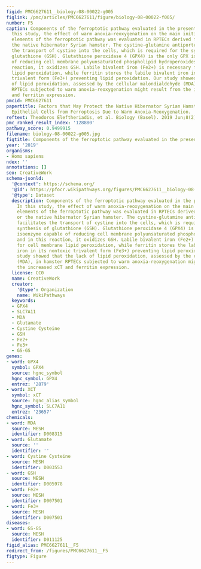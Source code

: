 ```yaml
---
figid: PMC6627611__biology-08-00022-g005
figlink: /pmc/articles/PMC6627611/figure/biology-08-00022-f005/
number: F5
caption: Components of the ferroptotic pathway evaluated in the present study. In
  this study, the effect of warm anoxia-reoxygenation on the main initially discovered
  elements of the ferroptotic pathway was evaluated in RPTECs derived from mouse or
  the native hibernator Syrian hamster. The cystine-glutamine antiporter (xCT) facilitates
  the transport of cystine into the cells, which is required for the synthesis of
  glutathione (GSH). Glutathione peroxidase 4 (GPX4) is the only GPX isoenzyme capable
  of reducing cell membrane polyunsaturated phospholipid hydroperoxides, and in this
  reaction, it oxidizes GSH. Labile bivalent iron (Fe2+) is necessary for cell membrane
  lipid peroxidation, while ferritin stores the labile bivalent iron in its nontoxic
  trivalent form (Fe3+) preventing lipid peroxidation. Our study showed that the lack
  of lipid peroxidation, assessed by the cellular malondialdehyde (MDA), in hamster
  RPTECs subjected to warm anoxia-reoxygenation might result from the increased xCT
  and ferritin expression.
pmcid: PMC6627611
papertitle: Factors that May Protect the Native Hibernator Syrian Hamster Renal Tubular
  Epithelial Cells from Ferroptosis Due to Warm Anoxia-Reoxygenation.
reftext: Theodoros Eleftheriadis, et al. Biology (Basel). 2019 Jun;8(2):22.
pmc_ranked_result_index: '128880'
pathway_score: 0.9499915
filename: biology-08-00022-g005.jpg
figtitle: Components of the ferroptotic pathway evaluated in the present study
year: '2019'
organisms:
- Homo sapiens
ndex: ''
annotations: []
seo: CreativeWork
schema-jsonld:
  '@context': https://schema.org/
  '@id': https://pfocr.wikipathways.org/figures/PMC6627611__biology-08-00022-g005.html
  '@type': Dataset
  description: Components of the ferroptotic pathway evaluated in the present study.
    In this study, the effect of warm anoxia-reoxygenation on the main initially discovered
    elements of the ferroptotic pathway was evaluated in RPTECs derived from mouse
    or the native hibernator Syrian hamster. The cystine-glutamine antiporter (xCT)
    facilitates the transport of cystine into the cells, which is required for the
    synthesis of glutathione (GSH). Glutathione peroxidase 4 (GPX4) is the only GPX
    isoenzyme capable of reducing cell membrane polyunsaturated phospholipid hydroperoxides,
    and in this reaction, it oxidizes GSH. Labile bivalent iron (Fe2+) is necessary
    for cell membrane lipid peroxidation, while ferritin stores the labile bivalent
    iron in its nontoxic trivalent form (Fe3+) preventing lipid peroxidation. Our
    study showed that the lack of lipid peroxidation, assessed by the cellular malondialdehyde
    (MDA), in hamster RPTECs subjected to warm anoxia-reoxygenation might result from
    the increased xCT and ferritin expression.
  license: CC0
  name: CreativeWork
  creator:
    '@type': Organization
    name: WikiPathways
  keywords:
  - GPX4
  - SLC7A11
  - MDA
  - Glutamate
  - Cystine Cysteine
  - GSH
  - Fe2+
  - Fe3+
  - GS-GS
genes:
- word: GPX4
  symbol: GPX4
  source: hgnc_symbol
  hgnc_symbol: GPX4
  entrez: '2879'
- word: XCT
  symbol: xCT
  source: hgnc_alias_symbol
  hgnc_symbol: SLC7A11
  entrez: '23657'
chemicals:
- word: MDA
  source: MESH
  identifier: D008315
- word: Glutamate
  source: ''
  identifier: ''
- word: Cystine Cysteine
  source: MESH
  identifier: D003553
- word: GSH
  source: MESH
  identifier: D005978
- word: Fe2+
  source: MESH
  identifier: D007501
- word: Fe3+
  source: MESH
  identifier: D007501
diseases:
- word: GS-GS
  source: MESH
  identifier: D011125
figid_alias: PMC6627611__F5
redirect_from: /figures/PMC6627611__F5
figtype: Figure
---
```

